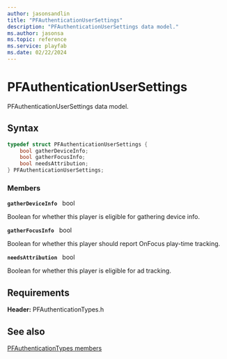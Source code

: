 ```yaml
---
author: jasonsandlin
title: "PFAuthenticationUserSettings"
description: "PFAuthenticationUserSettings data model."
ms.author: jasonsa
ms.topic: reference
ms.service: playfab
ms.date: 02/22/2024
---
```


# PFAuthenticationUserSettings  

PFAuthenticationUserSettings data model.  

## Syntax  
  
```cpp
typedef struct PFAuthenticationUserSettings {  
    bool gatherDeviceInfo;  
    bool gatherFocusInfo;  
    bool needsAttribution;  
} PFAuthenticationUserSettings;  
```
  
### Members  
  
**`gatherDeviceInfo`** &nbsp; bool  
  
Boolean for whether this player is eligible for gathering device info.
  
**`gatherFocusInfo`** &nbsp; bool  
  
Boolean for whether this player should report OnFocus play-time tracking.
  
**`needsAttribution`** &nbsp; bool  
  
Boolean for whether this player is eligible for ad tracking.
  
  
## Requirements  
  
**Header:** PFAuthenticationTypes.h
  
## See also  
[PFAuthenticationTypes members](../pfauthenticationtypes_members.md)  

  
  
